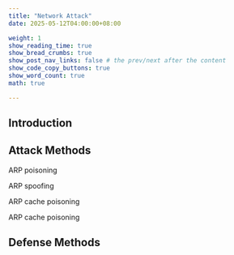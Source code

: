 ```yaml
---
title: "Network Attack"
date: 2025-05-12T04:00:00+08:00

weight: 1
show_reading_time: true
show_bread_crumbs: true
show_post_nav_links: false # the prev/next after the content
show_code_copy_buttons: true
show_word_count: true
math: true

---
```



## Introduction

## Attack Methods

ARP poisoning

ARP spoofing

ARP cache poisoning

ARP cache poisoning

## Defense Methods
